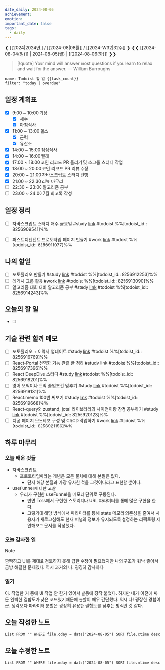 ```yaml
---
date_daily: 2024-08-05
achievement: 
emotion: 
important_date: false
tags:
  - daily
---
```

❮ [[2024|2024년]] / [[2024-08|08월]] / [[2024-W32|32주]] ❯
❮❮ [[2024-08-04(일)]] | 2024-08-05(월) | [[2024-08-06(화)]] ❯❯

> [!quote] Your mind will answer most questions if you learn to relax and wait for the answer.
> — William Burroughs

```todoist
name: Todoist 할 일 {{task_count}}
filter: "today | overdue"
```

## 일정 계획표

- [x] 9:00 ~ 10:00 기상 
	- [x] 세수
	- [x] 아침식사
- [x] 11:00 ~ 13:00 헬스
	- [x] 근력
	- [x] 유산소
- [x] 14:00 ~ 15:00 점심식사
- [x] 14:00 ~ 16:00 빨래
- [x] 17:00 ~ 18:00 코인 리코드 PR 올리기 및 소그룹 스터디 작업
- [x] 18:00 ~ 20:00 코인 리코드 PR 리뷰 수정
- [x] 20:00 ~ 21:00 자바스크립트 스터디 진행
- [x] 21:00 ~ 22:30 리뷰 마무리
- [ ] 22:30 ~ 23:00 알고리즘 공부
- [ ] 23:00 ~ 24:00 7월 회고록 작성

## 일정 정리
- [ ] 자바스크립트 스터디 매주 금요일 #study  [link](https://todoist.com/app/task/8256909541) #todoist %%[todoist_id:: 8256909541]%%
- [ ] 퍼스트디센던트 프로토타입 페이지 만들기 #work  [link](https://todoist.com/app/task/8256911077) #todoist  %%[todoist_id:: 8256911077]%%


 ## 나의 할일

- [ ] 포토폴리오 만들기 #study  [link](https://todoist.com/app/task/8256912253) #todoist  %%[todoist_id:: 8256912253]%%
- [ ] 레거시 그룹 활동 #work  [link](https://todoist.com/app/task/8256913090) #todoist  %%[todoist_id:: 8256913090]%%
- [ ] 알고리즘 대회 대비 알고리즘 공부 #study  [link](https://todoist.com/app/task/8256914243) #todoist  %%[todoist_id:: 8256914243]%%

## 오늘의 할 일
- [ ] 

## 기술 관련 할꺼 메모

- [ ] 포토폴리오 + 이력서 업데이트 #study [link](https://todoist.com/app/task/8256916769) #todoist  %%[todoist_id:: 8256916769]%%
- [ ] React-Portal 전역화 기능 관련 글 정리 #study  [link](https://todoist.com/app/task/8256917396) #todoist  %%[todoist_id:: 8256917396]%%
- [ ] React DeepDive 스터디 #study  [link](https://todoist.com/app/task/8256918201) #todoist  %%[todoist_id:: 8256918201]%%
- [ ] 영어 오픽이나 토익 졸업조건 맞추기 #study  [link](https://todoist.com/app/task/8256919131) #todoist  %%[todoist_id:: 8256919131]%%
- [ ] React.memo 100번 써보기 #study  [link](https://todoist.com/app/task/8256919668) #todoist  %%[todoist_id:: 8256919668]%%
- [ ] React-query와 zustand, jotai 라이브러리의 차이점이랑 장점 공부하기 #study  [link](https://todoist.com/app/task/8256920123) #todoist  %%[todoist_id:: 8256920123]%%
- [ ] 디공 페이지 모노레포 구성 및 CI/CD 작업하기 #work [link](https://todoist.com/app/task/8256921156) #todoist  %%[todoist_id:: 8256921156]%%

## 하루 마무리
### 오늘 배운 것들
- 자바스크립트
	- 프로토타입이라는 개념은 모든 물체에 대해 본질은 없다.
		- 단지 해당 본질과 가장 유사한 것을 그것이다라고 표현할 뿐이다.
- useFunnel에 대한 고찰
	- 우리가 구현한 useFunnel을 메모리 단위로 구동된다.
		- 반면 Toss에서 구현한 스토리지나 URL 파라미터를 통해 많은 구현을 한다.
		- 그렇기에 해당 방식에서 파라미터를 통해 state 메모리 의존성을 줄여서 사용자가 새로고침해도 현재 퍼널의 정보가 유지되도록 설정하는 리팩토링 제안해보고 문서를 작성했다.
### 오늘 감사한 일
>[!note]
> 깜빡하고 UI를 제대로 검토하지 못해 급한 수정이 필요했지만 나의 구조가 워낙 좋아서 금방 해결한 문제였다.
> 역시 과거의 나. 굉장히 감사하다
### 일기
아. 작업한 거 중에 UI 작업 안 한거 있어서 발등에 장작 붙었다.
하지만 내가 이전에 짜둔 완벽한 결합도가 낮은 코드였기때문에 분할이 매우 간단했다.
역시 나! 굉장한 경험이군. 생각보다 파라미터 분할은 굉장히 유용한 결합도를 낮추는 방식인 것 같다.


## 오늘 작성한 노트
```dataview
List FROM "" WHERE file.cday = date("2024-08-05") SORT file.ctime desc

```

## 오늘 수정한 노트
```dataview
List FROM "" WHERE file.mday = date("2024-08-05") SORT file.mtime desc


```
